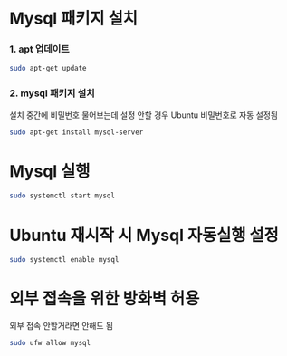 # Mysql 패키지 설치

### 1. apt 업데이트

```sh
sudo apt-get update
```

### 2. mysql 패키지 설치

설치 중간에 비밀번호 물어보는데 설정 안할 경우 Ubuntu 비밀번호로 자동 설정됨

```sh
sudo apt-get install mysql-server
```

# Mysql 실행

```sh
sudo systemctl start mysql
```

# Ubuntu 재시작 시 Mysql 자동실행 설정

```sh
sudo systemctl enable mysql
```

# 외부 접속을 위한 방화벽 허용

외부 접속 안할거라면 안해도 됨

```sh
sudo ufw allow mysql
```
